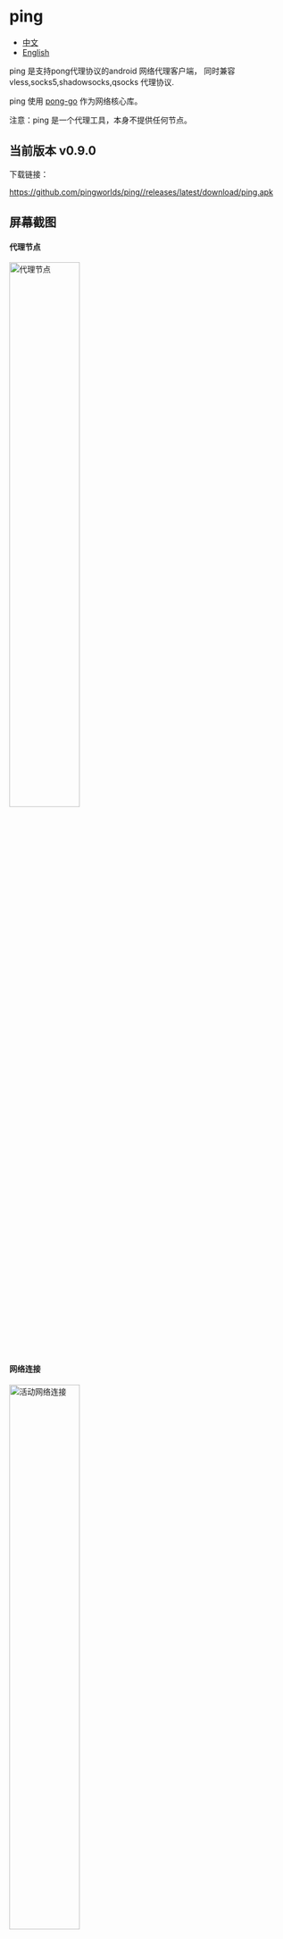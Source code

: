 # ping


- [中文](README.md)
- [English](readme_en.md)



ping 是支持pong代理协议的android  网络代理客户端，
同时兼容vless,socks5,shadowsocks,qsocks 代理协议.

ping 使用 [pong-go](https://github.com/pingworlds/pong) 作为网络核心库。


注意：ping 是一个代理工具，本身不提供任何节点。


## 当前版本 v0.9.0


下载链接：


 <https://github.com/pingworlds/ping//releases/latest/download/ping.apk>



##  屏幕截图


#### 代理节点

 
<img src="https://github.com/pingworlds/ping/blob/main/img/points.png?raw=true" alt="代理节点" width="50%"/>


 
#### 网络连接
 
 
<img src="https://github.com/pingworlds/ping/blob/main/img/alive_conn.png?raw=true" alt="活动网络连接" width="50%"/>
<img src="https://github.com/pingworlds/ping/blob/main/img/close_conn.png?raw=true" alt="已关闭的网络连接" width="50%"/>
<img src="https://github.com/pingworlds/ping/blob/main/img/error_conn.png?raw=true" alt="出错的网络连接" width="50%"/>
<img src="https://github.com/pingworlds/ping/blob/main/img/reject_conn.png?raw=true" alt="拦截的网络连接" width="50%"/>
 


#### 设置

<img src="https://github.com/pingworlds/ping/blob/main/img/settings_1.png?raw=true" alt="设置"  width="50%"/>
<img src="https://github.com/pingworlds/ping/blob/main/img/settings_2.png?raw=true" alt="设置"  width="50%"/>
<img src="https://github.com/pingworlds/ping/blob/main/img/settings_3.png?raw=true" alt="设置"  width="50%"/>

 


## transport protocols

支持以下传输协议：

- http2
- h2c
- http3
- ws
- wss
- https
- http
- tcp
- tls


## proxy protocols

pong 支持以下代理协议：
- pong
  
  建议首选

- shadowsokcs 

    仅支持明文

- vless

    仅支持明文

- socks5
    
    不支持验证

- qsocks 

没有握手过程的精简版socks5 


注意：所有代理协议，仅支持明文



## 设置

 
尽量保持默认设置,相对稳定 
 
  
### 设置选项建议 
 
- 流量接管模式 
  
    建议按app代理, 全局模式仍不稳定.

- Doh 服务 

    谨慎开启, doh服务对网络环境很敏感

          
- auto-try 
 
    建议开启, auto-try 表示直连不通的情况下自动代理,理论上可以不需要黑名单 

-拦截模式 

    建议开启, 广告鲜有漏网

          
- rule set 
 
    域名和IP规则分别以黑名单、白名单、拦截名单管理
 
- pass mode 
 
    建议域名黑名单模式. ip白名单模式
 
 
